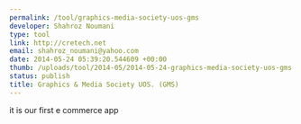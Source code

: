 ```yaml
--- 
permalink: /tool/graphics-media-society-uos-gms
developer: Shahroz Noumani
type: tool
link: http://cretech.net
email: shahroz_noumani@yahoo.com
date: 2014-05-24 05:39:20.544609 +00:00
thumb: /uploads/tool/2014-05/2014-05-24-graphics-media-society-uos-gms.jpg
status: publish
title: Graphics & Media Society UOS. (GMS)
---
```


it is our first e commerce app
